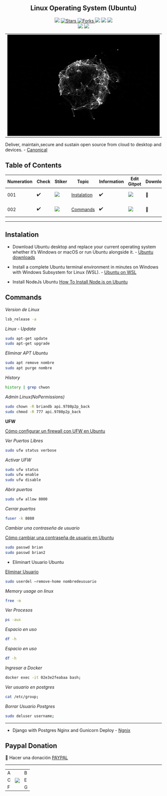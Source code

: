 <h2 align="center"> Linux Operating System (Ubuntu) </h2>

<p align="center">
  
  </a>
    <img src="https://img.shields.io/github/languages/top/BrianMarquez3/Linux-Course?color=red">
  </a>
  <a href="https://github.com/BrianMarquez3/Linux-Course/stargazers">
    <img src="https://img.shields.io/github/stars/BrianMarquez3/Linux-Course.svg?style=flat" alt="Stars">
  </a>
  <a href="https://github.com/BrianMarquez3/Linux-Course/network">
    <img src="https://img.shields.io/github/forks/BrianMarquez3/Linux-Course.svg?style=flat" alt="Forks">
  </a>
    <img src="https://img.shields.io/github/v/tag/BrianMarquez3/Linux-Course?color=blue&label=Version&logo=Ubuntu">
  </a>
  <a>
    <img src="https://img.shields.io/github/downloads/BrianMarquez3/Linux-Course/total?color=blue">
  </a>
  <a>
   <a href="https://github.com/BrianMarquez3/Linux-Course
   /network">
    <img src="https://img.shields.io/badge/Plataform-Linux-darkblue">
  </a><br>
  <img src="https://img.shields.io/github/last-commit/BrianMarquez3/Linux-Course?color=darkblue&style=for-the-badge">
  <img src="https://img.shields.io/github/languages/count/BrianMarquez3/Linux-Course?style=for-the-badge">
</P>

<table align="center">
  <tr>
    <td align="center" style="padding=0;width=50%;">
      <img align="center" style="padding=0;" src="./images/particulas001.gif" />
    </td>
  </tr>
</table>

Deliver, maintain,secure and sustain
open source from cloud to desktop and devices. - [Canonical](https://canonical.com/?_ga=2.48751398.1684371827.1666286236-2002334820.1666286236)

## Table of Contents

| Numeration   | Check       | Stiker        |    Topic      |   Information   |    Edit Gitpot    |    Downloads    |  link  |
| ------------ |-------------|-------------- |----------------- |------------------ |---------------- |-------------- |------------- |
|  001   |:heavy_check_mark: |<img src="https://media.giphy.com/media/THaIXJAiaX8giuTrAN/giphy.gif" width="25px"> | [Instalation](#Instalation)   | ✔️    | <img src="https://media.giphy.com/media/pQEsZ5EdCMBOXXgUq4/giphy.gif" width="25px"> | 💾 | [ ⬅️ back](https://github.com/BrianMarquez3)| 
|  002   |:heavy_check_mark: |<img src="https://media.giphy.com/media/THaIXJAiaX8giuTrAN/giphy.gif" width="25px"> | [Commands](#Commands)   | ✔️    | <img src="https://media.giphy.com/media/pQEsZ5EdCMBOXXgUq4/giphy.gif" width="25px"> | 💾 | [ ⬅️ back](https://github.com/BrianMarquez3)| 

---

## Instalation

* Download Ubuntu desktop and replace your current operating system whether it’s Windows or macOS or run Ubuntu alongside it. - [Ubuntu downloads](https://ubuntu.com/download)

* Install a complete Ubuntu terminal environment in minutes on Windows with Windows Subsystem for Linux (WSL). - [Ubuntu on WSL](https://ubuntu.com/wsl)

* Install NodeJs Ubuntu [How To Install Node.js on Ubuntu](https://www.digitalocean.com/community/tutorials/how-to-install-node-js-on-ubuntu-20-04)


## Commands

_Version de Linux_

```bash
lsb_release -a
```

*Linux - Update*

```bash 
sudo apt-get update
sudo apt-get upgrade
```

_Eliminar APT Ubuntu_

```bash
sudo apt remove nombre
sudo apt purge nombre
```

_History_

```bash
history | grep chwon
```

_Admin Linux(NoPermissions)_

```bash
sudo chown -R briandb api.9780p2p_back
sudo chmod -R 777 api.9780p2p_back
```
**UFW**

[Cómo configurar un firewall con UFW en Ubuntu](https://www.digitalocean.com/community/tutorials/how-to-set-up-a-firewall-with-ufw-on-ubuntu-20-04-es)
 
_Ver Puertos Libres_

```bash
sudo ufw status verbose
```
_Activar UFW_

```bash
sudo ufw status
sudo ufw enable
sudo ufw disable
```

_Abrir puertos_

```bash
sudo ufw allow 8000
```

_Cerrar puertos_

```bash
fuser -k 8080
```

_Cambiar una contraseña de usuario_

[Cómo cambiar una contraseña de usuario en Ubuntu](https://marquesfernandes.com/es/tecnologia-es/como-cambiar-una-contrasena-de-usuario-en-linux-ubuntu/)

```bash
sudo passwd brian
sudo passwd brian2
```

* Eliminart Usuario Ubuntu

[Eliminar Usuario](https://vivaubuntu.com/eliminar-usuarios-en-ubuntu/)

```bash
sudo userdel –remove-home nombredeusuario
```

_Memory usage on linux_

```bash
free -m
```

_Ver Procesos_

```bash
ps -aux
```

_Espacio en uso_

```bash
df -h
```

_Espacio en uso_

```bash
df -h
```

_Ingresar a Docker_

```bash
docker exec -it 02e3e2feabaa bash;
```

 _Ver usuario en postgres_

```bash
cat /etc/group;
```

_Borrar Usuario Postgres_

```bash
sudo deluser username;
```

---

* Django with Postgres Nginx and Gunicorn Deploy - [Ngnix](https://github.com/BrianMarquez3/Django-with-Postgres-Nginx-and-Gunicorn)

## Paypal Donation
🍵 Hacer una donación [PAYPAL](https://www.paypal.com/donate?hosted_button_id=98U3T62494H9Y)

---

 <table align="center">
    <tr>
      <td colspan="3">A</td>
        <td>B</td>
      </tr>
      <tr>
        <td>C</td>
      <td colspan="2"><img align="center" style="padding=0;" src="./images/qq.gif" /></td>
        <td>E</td>
      </tr>
      <tr>
      <td colspan="3">F</td>
        <td>G</td>
    </tr>
</table>


